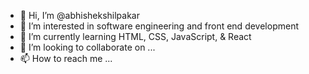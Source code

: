- 👋 Hi, I’m @abhishekshilpakar
- 👀 I’m interested in software engineering and front end development
- 🌱 I’m currently learning HTML, CSS, JavaScript, & React
- 💞️ I’m looking to collaborate on ...
- 📫 How to reach me ...

<!---
abhishekshilpakar/abhishekshilpakar is a ✨ special ✨ repository because its `README.md` (this file) appears on your GitHub profile.
You can click the Preview link to take a look at your changes.
--->
